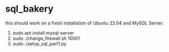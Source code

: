 # sql_bakery

this should work on a fresh installation of Ubuntu 22.04 and MySQL Server.

1. sudo apt install mysql-server
2. sudo ./change_firewall.sh 10001
3. sudo ./setup_sql_part1.py
